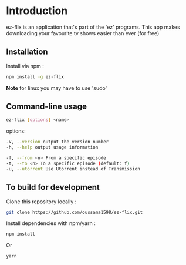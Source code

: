 # Introduction

ez-flix is an application that's part of the 'ez' programs. This app makes downloading your favourite tv shows easier than ever (for free)

## Installation

Install via npm :

```bash
npm install -g ez-flix
```

**Note** for linux you may have to use 'sudo'

## Command-line usage

```bash
ez-flix [options] <name>
```

options:

```bash
-V, --version output the version number
-h, --help output usage information

-f, --from <n> From a specific episode
-t, --to <n> To a specific episode (default: f)
-u, --utorrent Use Utorrent instead of Transmission
```

## To build for development

Clone this repository locally :

```bash
git clone https://github.com/oussama1598/ez-flix.git
```

Install dependencies with npm/yarn :

```bash
npm install
```

Or

```bash
yarn
```
